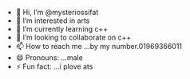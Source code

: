 - 👋 Hi, I’m @mysteriossifat
- 👀 I’m interested in arts
- 🌱 I’m currently learning c++
- 💞️ I’m looking to collaborate on c++
- 📫 How to reach me ...by my number.01969366011
- 😄 Pronouns: ...male
- ⚡ Fun fact: ...i plove ats

<!---
mysteriossifat/mysteriossifat is a ✨ special ✨ repository because its `README.md` (this file) appears on your GitHub profile.
You can click the Preview link to take a look at your changes.
--->
